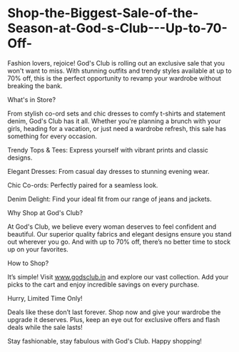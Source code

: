 # Shop-the-Biggest-Sale-of-the-Season-at-God-s-Club---Up-to-70-Off-

Fashion lovers, rejoice! God's Club is rolling out an exclusive sale that you won't want to miss. With stunning outfits and trendy styles available at up to 70% off, this is the perfect opportunity to revamp your wardrobe without breaking the bank.

What's in Store?

From stylish co-ord sets and chic dresses to comfy t-shirts and statement denim, God's Club has it all. Whether you're planning a brunch with your girls, heading for a vacation, or just need a wardrobe refresh, this sale has something for every occasion.

Trendy Tops & Tees: Express yourself with vibrant prints and classic designs.

Elegant Dresses: From casual day dresses to stunning evening wear.

Chic Co-ords: Perfectly paired for a seamless look.

Denim Delight: Find your ideal fit from our range of jeans and jackets.

Why Shop at God's Club?

At God's Club, we believe every woman deserves to feel confident and beautiful. Our superior quality fabrics and elegant designs ensure you stand out wherever you go. And with up to 70% off, there’s no better time to stock up on your favorites.

How to Shop?

It’s simple! Visit www.godsclub.in and explore our vast collection. Add your picks to the cart and enjoy incredible savings on every purchase.

Hurry, Limited Time Only!

Deals like these don’t last forever. Shop now and give your wardrobe the upgrade it deserves. Plus, keep an eye out for exclusive offers and flash deals while the sale lasts!

Stay fashionable, stay fabulous with God's Club. Happy shopping!

